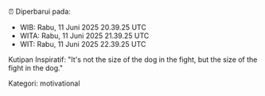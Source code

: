 ⏰ Diperbarui pada:
- WIB: Rabu, 11 Juni 2025 20.39.25 UTC
- WITA: Rabu, 11 Juni 2025 21.39.25 UTC
- WIT: Rabu, 11 Juni 2025 22.39.25 UTC

Kutipan Inspiratif:
"It's not the size of the dog in the fight, but the size of the fight in the dog."


Kategori: motivational

